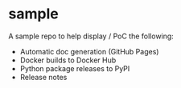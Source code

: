 # sample 
A sample repo to help display / PoC the following:
* Automatic doc generation (GitHub Pages)
* Docker builds to Docker Hub
* Python package releases to PyPI 
* Release notes
